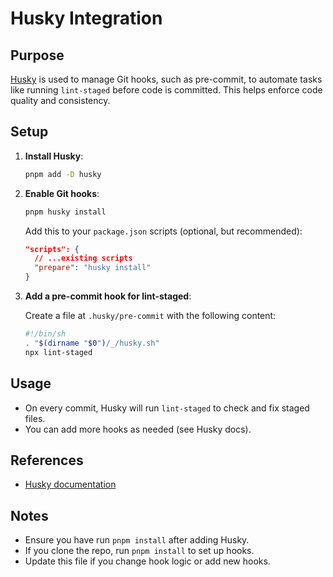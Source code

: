 # Husky Integration

## Purpose

[Husky](https://typicode.github.io/husky) is used to manage Git hooks, such as pre-commit, to automate tasks like running `lint-staged` before code is committed. This helps enforce code quality and consistency.

## Setup

1. **Install Husky**:

   ```sh
   pnpm add -D husky
   ```

2. **Enable Git hooks**:

   ```sh
   pnpm husky install
   ```

   Add this to your `package.json` scripts (optional, but recommended):

   ```json
   "scripts": {
     // ...existing scripts
     "prepare": "husky install"
   }
   ```

3. **Add a pre-commit hook for lint-staged**:

   Create a file at `.husky/pre-commit` with the following content:

   ```sh
   #!/bin/sh
   . "$(dirname "$0")/_/husky.sh"
   npx lint-staged
   ```

## Usage

- On every commit, Husky will run `lint-staged` to check and fix staged files.
- You can add more hooks as needed (see Husky docs).

## References

- [Husky documentation](https://typicode.github.io/husky)

## Notes

- Ensure you have run `pnpm install` after adding Husky.
- If you clone the repo, run `pnpm install` to set up hooks.
- Update this file if you change hook logic or add new hooks.
